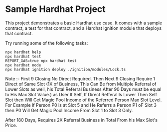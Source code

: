 # Sample Hardhat Project

This project demonstrates a basic Hardhat use case. It comes with a sample contract, a test for that contract, and a Hardhat Ignition module that deploys that contract.

Try running some of the following tasks:

```shell
npx hardhat help
npx hardhat test
REPORT_GAS=true npx hardhat test
npx hardhat node
npx hardhat ignition deploy ./ignition/modules/Lock.ts
```

Note :- First 9 Closing No Direct Required.
Then Next 9 Closing Require 1 Direct of Same Slot (1X of Business, This Can Be from Multiple Referral of Lower Slots as well, his Total Referral Business After 90 Days must be equal to His Max Slot Value.) as User It Self, If Direct Refferal Is Lower Then Self Slot then Will Get Magic Pool Income of the Referred Person Max Slot Level. For Example If Person P0 is at Slot 5 and He Referrs a Person P1 oF Slot 3 then P0 Will Get Magic Pool Income From Slot 1 to Slot 3 Only.

After 180 Days, Requires 2X Referral Business in Total From his Max Slot's Price.
